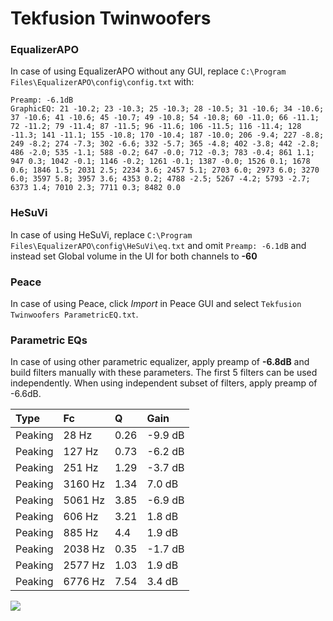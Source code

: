 # Tekfusion Twinwoofers

### EqualizerAPO
In case of using EqualizerAPO without any GUI, replace `C:\Program Files\EqualizerAPO\config\config.txt`
with:
```
Preamp: -6.1dB
GraphicEQ: 21 -10.2; 23 -10.3; 25 -10.3; 28 -10.5; 31 -10.6; 34 -10.6; 37 -10.6; 41 -10.6; 45 -10.7; 49 -10.8; 54 -10.8; 60 -11.0; 66 -11.1; 72 -11.2; 79 -11.4; 87 -11.5; 96 -11.6; 106 -11.5; 116 -11.4; 128 -11.3; 141 -11.1; 155 -10.8; 170 -10.4; 187 -10.0; 206 -9.4; 227 -8.8; 249 -8.2; 274 -7.3; 302 -6.6; 332 -5.7; 365 -4.8; 402 -3.8; 442 -2.8; 486 -2.0; 535 -1.1; 588 -0.2; 647 -0.0; 712 -0.3; 783 -0.4; 861 1.1; 947 0.3; 1042 -0.1; 1146 -0.2; 1261 -0.1; 1387 -0.0; 1526 0.1; 1678 0.6; 1846 1.5; 2031 2.5; 2234 3.6; 2457 5.1; 2703 6.0; 2973 6.0; 3270 6.0; 3597 5.8; 3957 3.6; 4353 0.2; 4788 -2.5; 5267 -4.2; 5793 -2.7; 6373 1.4; 7010 2.3; 7711 0.3; 8482 0.0
```

### HeSuVi
In case of using HeSuVi, replace `C:\Program Files\EqualizerAPO\config\HeSuVi\eq.txt` and omit `Preamp:
-6.1dB` and instead set Global volume in the UI for both channels to **-60**

### Peace
In case of using Peace, click *Import* in Peace GUI and select `Tekfusion Twinwoofers ParametricEQ.txt`.

### Parametric EQs
In case of using other parametric equalizer, apply preamp of **-6.8dB** and build filters manually
with these parameters. The first 5 filters can be used independently.
When using independent subset of filters, apply preamp of -6.6dB.

| Type    | Fc      |    Q | Gain    |
|:--------|:--------|:-----|:--------|
| Peaking | 28 Hz   | 0.26 | -9.9 dB |
| Peaking | 127 Hz  | 0.73 | -6.2 dB |
| Peaking | 251 Hz  | 1.29 | -3.7 dB |
| Peaking | 3160 Hz | 1.34 | 7.0 dB  |
| Peaking | 5061 Hz | 3.85 | -6.9 dB |
| Peaking | 606 Hz  | 3.21 | 1.8 dB  |
| Peaking | 885 Hz  | 4.4  | 1.9 dB  |
| Peaking | 2038 Hz | 0.35 | -1.7 dB |
| Peaking | 2577 Hz | 1.03 | 1.9 dB  |
| Peaking | 6776 Hz | 7.54 | 3.4 dB  |

![](https://raw.githubusercontent.com/jaakkopasanen/AutoEq/master/results/innerfidelity/sbaf-serious/Tekfusion%20Twinwoofers/Tekfusion%20Twinwoofers.png)